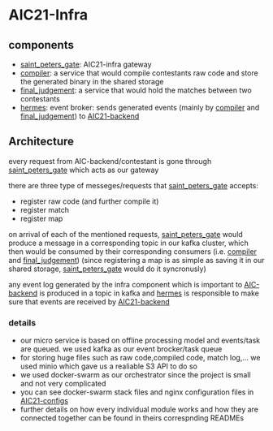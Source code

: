 # AIC21-Infra

## components
- [saint_peters_gate](https://github.com/SharifAIChallenge/AIC21-infra-saint_peters_gate): AIC21-infra gateway
- [compiler](https://github.com/SharifAIChallenge/AIC21-infra-compiler): a service that would compile contestants raw code and store the generated binary in the shared storage
- [final_judgement](https://github.com/SharifAIChallenge/AIC21-infra-final_judgement): a service that would hold the matches between two contestants
- [hermes](https://github.com/SharifAIChallenge/AIC21-infra-hermes): event broker: sends generated events (mainly by [compiler](https://github.com/SharifAIChallenge/AIC21-infra-compiler) and [final_judgement](https://github.com/SharifAIChallenge/AIC21-infra-final_judgement)) to [AIC21-backend](https://github.com/SharifAIChallenge/AIC21-backend)
## Architecture
every request from AIC-backend/contestant is gone through [saint_peters_gate](https://github.com/SharifAIChallenge/AIC21-infra-saint_peters_gate) which acts as our gateway

there are three type of messeges/requests that [saint_peters_gate](https://github.com/SharifAIChallenge/AIC21-infra-saint_peters_gate) accepts:
- register raw code (and further compile it)
- register match
- register map

on arrival of each of the mentioned requests, [saint_peters_gate](https://github.com/SharifAIChallenge/AIC21-infra-saint_peters_gate) would produce a message in a corresponding topic in our kafka cluster, which then would be consumed by their corresponding consumers (i.e. [compiler](https://github.com/SharifAIChallenge/AIC21-infra-compiler) and [final_judgement](https://github.com/SharifAIChallenge/AIC21-infra-final_judgement))
(since registering a map is as simple as saving it in our shared storage, [saint_peters_gate](https://github.com/SharifAIChallenge/AIC21-infra-saint_peters_gate) would do it syncronusly)

any event log generated by the infra component which is important to [AIC-backend](https://github.com/SharifAIChallenge/AIC21-backend) is produced in a topic in kafka and [hermes](https://github.com/SharifAIChallenge/AIC21-infra-hermes) is responsible to make sure that events are received by [AIC21-backend](https://github.com/SharifAIChallenge/AIC21-infrabackend) 

### details
- our micro service is based on offline processing model and events/task are queued. we used kafka as our event brocker/task queue 
- for storing huge files such as raw code,compiled code, match log,... we used minio which gave us a realiable S3 API to do so
- we used docker-swarm as our orchestrator since the project is small and not very complicated
- you can see docker-swarm stack files and nginx configuration files in [AIC21-configs](https://github.com/SharifAIChallenge/AIC21-infra-configs)
- further details on how every individual module works and how they are connected together can be found in theirs correspnding READMEs
